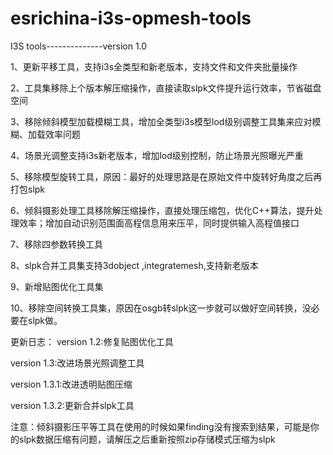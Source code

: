 # esrichina-i3s-opmesh-tools

I3S tools--------------version 1.0

1、更新平移工具，支持i3s全类型和新老版本，支持文件和文件夹批量操作

2、工具集移除上个版本解压缩操作，直接读取slpk文件提升运行效率，节省磁盘空间

3、移除倾斜模型加载模糊工具，增加全类型i3s模型lod级别调整工具集来应对模糊、加载效率问题

4、场景光调整支持i3s新老版本，增加lod级别控制，防止场景光照曝光严重

5、移除模型旋转工具，原因：最好的处理思路是在原始文件中旋转好角度之后再打包slpk

6、倾斜摄影处理工具移除解压缩操作，直接处理压缩包，优化C++算法，提升处理效率；增加自动识别范围面高程信息用来压平，同时提供输入高程值接口

7、移除四参数转换工具

8、slpk合并工具集支持3dobject ,integratemesh,支持新老版本

9、新增贴图优化工具集

10、移除空间转换工具集，原因在osgb转slpk这一步就可以做好空间转换，没必要在slpk做。

更新日志：
version 1.2:修复贴图优化工具

version 1.3:改进场景光照调整工具

version 1.3.1:改进透明贴图压缩

version 1.3.2:更新合并slpk工具

注意：倾斜摄影压平等工具在使用的时候如果finding没有搜索到结果，可能是你的slpk数据压缩有问题，请解压之后重新按照zip存储模式压缩为slpk

